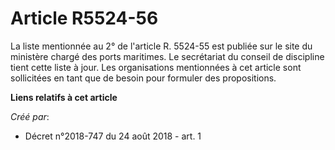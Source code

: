# Article R5524-56

La liste mentionnée au 2° de l'article R. 5524-55 est publiée sur le site du ministère chargé des ports maritimes. Le
secrétariat du conseil de discipline tient cette liste à jour. Les organisations mentionnées à cet article sont sollicitées
en tant que de besoin pour formuler des propositions.

**Liens relatifs à cet article**

_Créé par_:

  - Décret n°2018-747 du 24 août 2018 - art. 1
